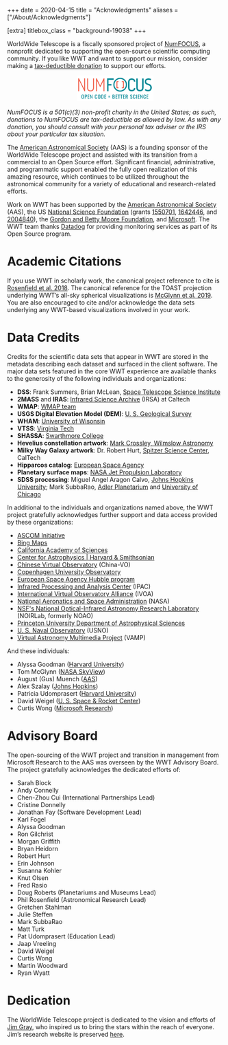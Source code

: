 +++
date = 2020-04-15
title = "Acknowledgments"
aliases = ["/About/Acknowledgments"]

[extra]
titlebox_class = "background-19038"
+++

WorldWide Telescope is a fiscally sponsored project of
[NumFOCUS](https://numfocus.org/), a nonprofit dedicated to supporting the
open-source scientific computing community. If you like WWT and want to support
our mission, consider making a [tax-deductible
donation](https://numfocus.org/donate-for-worldwide-telescope) to support our
efforts.

<div align="center">
  <a href="https://numfocus.org/donate-for-worldwide-telescope">
    <img style="height: 60px;"
         src="https://raw.githubusercontent.com/numfocus/templates/master/images/numfocus-logo.png">
  </a>
</div>

*NumFOCUS is a 501(c)(3) non-profit charity in the United States; as such,
donations to NumFOCUS are tax-deductible as allowed by law. As with any
donation, you should consult with your personal tax adviser or the IRS about
your particular tax situation.*

The [American Astronomical Society][aas] (AAS) is a founding sponsor of the
WorldWide Telescope project and assisted with its transition from a commercial
to an Open Source effort.  Significant financial, administrative, and
programmatic support enabled the fully open realization of this amazing
resource, which continues to be utilized throughout the astronomical community
for a variety of educational and research-related efforts.

[aas]: https://aas.org/

Work on WWT has been supported by the [American Astronomical Society][aas]
(AAS), the US [National Science Foundation][nsf] (grants [1550701], [1642446],
and [2004840]), the [Gordon and Betty Moore Foundation][moore], and [Microsoft].
The WWT team thanks [Datadog] for providing monitoring services as part of its
Open Source program.

[dnf]: https://dotnetfoundation.org/
[aas]: https://aas.org/
[nsf]: https://www.nsf.gov/
[1550701]: https://www.nsf.gov/awardsearch/showAward?AWD_ID=1550701
[1642446]: https://www.nsf.gov/awardsearch/showAward?AWD_ID=1642446
[2004840]: https://www.nsf.gov/awardsearch/showAward?AWD_ID=2004840
[moore]: https://www.moore.org/
[Microsoft]: https://www.microsoft.com/
[Datadog]: https://datadoghq.com/


# Academic Citations

If you use WWT in scholarly work, the canonical project reference to cite is
[Rosenfield et al. 2018](https://dx.doi.org/10.3847/1538-4365/aab776). The
canonical reference for the TOAST projection underlying WWT’s all-sky
spherical visualizations is
[McGlynn et al. 2019](https://doi.org/10.3847/1538-4365/aaf79e). You are also
encouraged to cite and/or acknowledge the data sets underlying any WWT-based
visualizations involved in your work.


# Data Credits

Credits for the scientific data sets that appear in WWT are stored in the
metadata describing each dataset and surfaced in the client software. The
major data sets featured in the core WWT experience are available thanks to
the generosity of the following individuals and organizations:

- **DSS**: Frank Summers, Brian McLean, [Space Telescope Science Institute][stsci]
- **2MASS** and **IRAS**: [Infrared Science Archive][irsa] (IRSA) at Caltech
- **WMAP**: [WMAP team][wmap]
- **USGS Digital Elevation Model (DEM)**: [U. S. Geological Survey][usgs]
- **WHAM**: [University of Wisonsin][wham]
- **VTSS**: [Virginia Tech][vtss]
- **SHASSA**: [Swarthmore College][shassa]
- **Hevelius constellation artwork**: [Mark Crossley, Wilmslow Astronomy][crossley]
- **Milky Way Galaxy artwork**: Dr. Robert Hurt, [Spitzer Science Center][ssc], CalTech
- **Hipparcos catalog**: [European Space Agency][esa-hipparcos]
- **Planetary surface maps**: [NASA Jet Propulsion Laboratory][jpl]
- **SDSS processing**: Miguel Angel Aragon Calvo,
  [Johns Hopkins University][jhu-pa]; Mark SubbaRao,
  [Adler Planetarium][adler] and [University of Chicago][uchicago]

[stsci]: https://www.stsci.edu/
[irsa]: https://irsa.ipac.caltech.edu/frontpage/
[wmap]: https://map.gsfc.nasa.gov/index.html
[usgs]: https://www.usgs.gov/
[wham]: http://www.astro.wisc.edu/wham-site/
[vtss]: http://www1.phys.vt.edu/~halpha/
[shassa]: http://amundsen.swarthmore.edu/SHASSA/
[crossley]: http://www.wilmslowastro.com/about_me/index.htm
[ssc]: http://ssc.spitzer.caltech.edu/
[esa-hipparcos]: https://www.cosmos.esa.int/web/hipparcos
[jpl]: https://www.jpl.nasa.gov/
[jhu-pa]: https://physics-astronomy.jhu.edu/
[adler]: https://www.adlerplanetarium.org/
[uchicago]: https://astrophysics.uchicago.edu/

In additional to the individuals and organizations named above, the WWT
project gratefully acknowledges further support and data access provided by
these organizations:

- [ASCOM Initiative][ascom]
- [Bing Maps][bingmaps]
- [California Academy of Sciences][cal-academy]
- [Center for Astrophysics | Harvard & Smithsonian][cfa]
- [Chinese Virtual Observatory][china-vo] (China-VO)
- [Copenhagen University Observatory][copenhagen]
- [European Space Agency Hubble program][esa-hubble]
- [Infrared Processing and Analysis Center][ipac] (IPAC)
- [International Virtual Observatory Alliance][ivoa] (IVOA)
- [National Aeronatics and Space Administration][nasa] (NASA)
- [NSF's National Optical-Infrared Astronomy Research Laboratory][noirlab]
  (NOIRLab, formerly NOAO)
- [Princeton University Department of Astrophysical Sciences][princeton]
- [U. S. Naval Observatory][usno] (USNO)
- [Virtual Astronomy Multimedia Project][vamp] (VAMP)

[ascom]: https://ascom-standards.org/
[bingmaps]: http://www.bing.com/maps/
[cal-academy]: https://www.calacademy.org/
[cfa]: https:/www.cfa.harvard.edu/
[china-vo]: http://www.china-vo.org/
[copenhagen]: https://www.nbi.ku.dk/english/www/historical_sites/physical_science/oester_voldgade_3/
[esa-hubble]: https://www.spacetelescope.org/
[ipac]: http://www.ipac.caltech.edu/
[ivoa]: http://www.ivoa.net/
[nasa]: https://www.nasa.gov/
[noirlab]: https://noirlab.edu/
[princeton]: https://web.astro.princeton.edu/
[usno]: https://en.wikipedia.org/wiki/United_States_Naval_Observatory
[vamp]: https://virtualastronomy.org/

And these individuals:

- Alyssa Goodman ([Harvard University][cfa])
- Tom McGlynn ([NASA SkyView][skyview])
- August (Gus) Muench ([AAS][aas])
- Alex Szalay ([Johns Hopkins][jhu-pa])
- Patricia Udomprasert ([Harvard University][cfa])
- David Weigel ([U. S. Space & Rocket Center][usrc])
- Curtis Wong ([Microsoft Research][msr])

[skyview]: https://skyview.gsfc.nasa.gov/
[usrc]: https://www.rocketcenter.com/
[msr]: https://www.microsoft.com/en-us/research/


# Advisory Board

The open-sourcing of the WWT project and transition in management from
Microsoft Research to the AAS was overseen by the WWT Advisory Board. The
project gratefully acknowledges the dedicated efforts of:

- Sarah Block
- Andy Connelly
- Chen-Zhou Cui (International Partnerships Lead)
- Cristine Donnelly
- Jonathan Fay (Software Development Lead)
- Karl Fogel
- Alyssa Goodman
- Ron Gilchrist
- Morgan Griffith
- Bryan Heidorn
- Robert Hurt
- Erin Johnson
- Susanna Kohler
- Knut Olsen
- Fred Rasio
- Doug Roberts (Planetariums and Museums Lead)
- Phil Rosenfield (Astronomical Research Lead)
- Gretchen Stahlman
- Julie Steffen
- Mark SubbaRao
- Matt Turk
- Pat Udomprasert (Education Lead)
- Jaap Vreeling
- David Weigel
- Curtis Wong
- Martin Woodward
- Ryan Wyatt


# Dedication

The WorldWide Telescope project is dedicated to the vision and efforts of
[Jim Gray](https://en.wikipedia.org/wiki/Jim_Gray_(computer_scientist)), who
inspired us to bring the stars within the reach of everyone. Jim’s research
website is preserved [here](http://jimgray.azurewebsites.net/).
